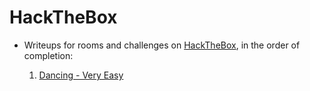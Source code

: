 # HackTheBox

* Writeups for rooms and challenges on [HackTheBox](https://app.hackthebox.com/home), in the order of completion:

    1. [Dancing - Very Easy](Dancing.md)
